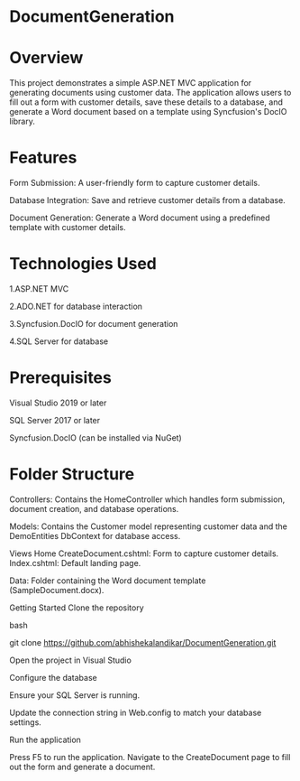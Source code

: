 # DocumentGeneration
# Overview
This project demonstrates a simple ASP.NET MVC application for generating documents using customer data. The application allows users to fill out a form with customer details, save these details to a database, and generate a Word document based on a template using Syncfusion's DocIO library.

# Features
Form Submission: A user-friendly form to capture customer details.

Database Integration: Save and retrieve customer details from a database.

Document Generation: Generate a Word document using a predefined template with customer details.

# Technologies Used
  1.ASP.NET MVC
  
  2.ADO.NET for database interaction
  
  3.Syncfusion.DocIO for document generation
  
  4.SQL Server for database
  
# Prerequisites

Visual Studio 2019 or later

SQL Server 2017 or later

Syncfusion.DocIO (can be installed via NuGet)

# Folder Structure

Controllers: Contains the HomeController which handles form submission, document creation, and database operations.

Models: Contains the Customer model representing customer data and the DemoEntities DbContext for database access.

Views
Home
CreateDocument.cshtml: Form to capture customer details.
Index.cshtml: Default landing page.

Data: Folder containing the Word document template (SampleDocument.docx).

Getting Started
Clone the repository

bash

git clone https://github.com/abhishekalandikar/DocumentGeneration.git

Open the project in Visual Studio

Configure the database

Ensure your SQL Server is running.

Update the connection string in Web.config to match your database settings.

Run the application

Press F5 to run the application.
Navigate to the CreateDocument page to fill out the form and generate a document.
